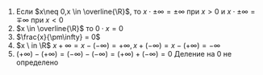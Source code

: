 1. Если $x\neq 0,x \in \overline{\R}$, то $x\cdot \pm \infty = \pm \infty$ при $x >0$ и $x\cdot\pm\infty = \mp\infty$ при $x < 0$
2. $x \in \overline{\R}$ то $0 \cdot x = 0$
3. $\frac{x}{\pm\infty} = 0$
4. $x \ in \R$ $x + \infty = x - (-\infty) = +\infty, x + (-\infty) = x - (+\infty) = -\infty$
5. $(+\infty)-(+\infty)=(-\infty)-(-\infty)=(+\infty)+(-\infty)=0$
Деление на 0 не определено